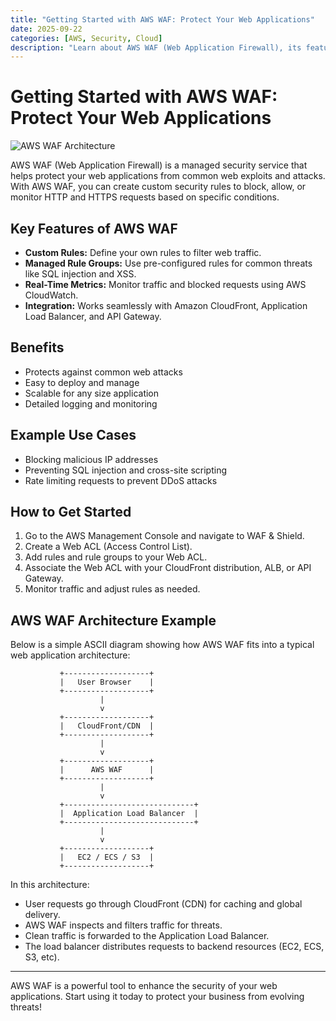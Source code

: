 ```yaml
---
title: "Getting Started with AWS WAF: Protect Your Web Applications"
date: 2025-09-22
categories: [AWS, Security, Cloud]
description: "Learn about AWS WAF (Web Application Firewall), its features, benefits, and how to secure your web applications against common threats."
---
```


# Getting Started with AWS WAF: Protect Your Web Applications

![AWS WAF Architecture](https://media2.dev.to/dynamic/image/width=1000,height=420,fit=cover,gravity=auto,format=auto/https%3A%2F%2Fdev-to-uploads.s3.amazonaws.com%2Fuploads%2Farticles%2F2513lp2k8musyhmbsj53.png)

AWS WAF (Web Application Firewall) is a managed security service that helps protect your web applications from common web exploits and attacks. With AWS WAF, you can create custom security rules to block, allow, or monitor HTTP and HTTPS requests based on specific conditions.

## Key Features of AWS WAF
- **Custom Rules:** Define your own rules to filter web traffic.
- **Managed Rule Groups:** Use pre-configured rules for common threats like SQL injection and XSS.
- **Real-Time Metrics:** Monitor traffic and blocked requests using AWS CloudWatch.
- **Integration:** Works seamlessly with Amazon CloudFront, Application Load Balancer, and API Gateway.

## Benefits
- Protects against common web attacks
- Easy to deploy and manage
- Scalable for any size application
- Detailed logging and monitoring

## Example Use Cases
- Blocking malicious IP addresses
- Preventing SQL injection and cross-site scripting
- Rate limiting requests to prevent DDoS attacks

## How to Get Started
1. Go to the AWS Management Console and navigate to WAF & Shield.
2. Create a Web ACL (Access Control List).
3. Add rules and rule groups to your Web ACL.
4. Associate the Web ACL with your CloudFront distribution, ALB, or API Gateway.
5. Monitor traffic and adjust rules as needed.

## AWS WAF Architecture Example

Below is a simple ASCII diagram showing how AWS WAF fits into a typical web application architecture:

```
           +-------------------+
           |   User Browser    |
           +-------------------+
                    |
                    v
           +-------------------+
           |   CloudFront/CDN  |
           +-------------------+
                    |
                    v
           +-------------------+
           |      AWS WAF      |
           +-------------------+
                    |
                    v
           +-----------------------------+
           |  Application Load Balancer  |
           +-----------------------------+
                    |
                    v
           +-------------------+
           |   EC2 / ECS / S3  |
           +-------------------+
```

In this architecture:
- User requests go through CloudFront (CDN) for caching and global delivery.
- AWS WAF inspects and filters traffic for threats.
- Clean traffic is forwarded to the Application Load Balancer.
- The load balancer distributes requests to backend resources (EC2, ECS, S3, etc).

---

AWS WAF is a powerful tool to enhance the security of your web applications. Start using it today to protect your business from evolving threats!

